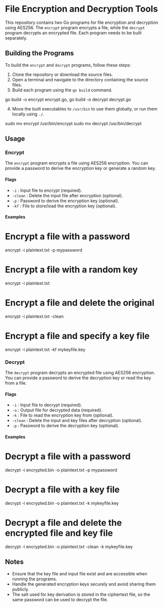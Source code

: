 # File Encryption and Decryption Tools

This repository contains two Go programs for file encryption and decryption using AES256. The `encrypt` program encrypts a file, while the `decrypt` program decrypts an encrypted file. Each program needs to be built separately.

## Building the Programs

To build the `encrypt` and `decrypt` programs, follow these steps:

1. Clone the repository or download the source files.
2. Open a terminal and navigate to the directory containing the source files.
3. Build each program using the `go build` command.


go build -o encrypt encrypt.go, 
go build -o decrypt decrypt.go


4. Move the built executables to `/usr/bin` to use them globally, or run them locally using `./`.


sudo mv encrypt /usr/bin/encrypt
sudo mv decrypt /usr/bin/decrypt


## Usage

### Encrypt

The `encrypt` program encrypts a file using AES256 encryption. You can provide a password to derive the encryption key or generate a random key.

#### Flags

- `-i` : Input file to encrypt (required).
- `-clean` : Delete the input file after encryption (optional).
- `-p` : Password to derive the encryption key (optional).
- `-kf` : File to store/load the encryption key (optional).

#### Examples


# Encrypt a file with a password
encrypt -i plaintext.txt -p mypassword

# Encrypt a file with a random key
encrypt -i plaintext.txt

# Encrypt a file and delete the original
encrypt -i plaintext.txt -clean

# Encrypt a file and specify a key file
encrypt -i plaintext.txt -kf mykeyfile.key


### Decrypt

The `decrypt` program decrypts an encrypted file using AES256 encryption. You can provide a password to derive the decryption key or read the key from a file.

#### Flags

- `-i` : Input file to decrypt (required).
- `-o` : Output file for decrypted data (required).
- `-k` : File to read the encryption key from (optional).
- `-clean` : Delete the input and key files after decryption (optional).
- `-p` : Password to derive the decryption key (optional).

#### Examples


# Decrypt a file with a password
decrypt -i encrypted.bin -o plaintext.txt -p mypassword

# Decrypt a file with a key file
decrypt -i encrypted.bin -o plaintext.txt -k mykeyfile.key

# Decrypt a file and delete the encrypted file and key file
decrypt -i encrypted.bin -o plaintext.txt -clean -k mykeyfile.key

## Notes

- Ensure that the key file and input file exist and are accessible when running the programs.
- Handle the generated encryption keys securely and avoid sharing them publicly.
- The salt used for key derivation is stored in the ciphertext file, so the same password can be used to decrypt the file.
